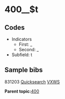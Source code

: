 # 400\_\_$t

## Codes

-   Indicators
    -   First: \_
    -   Second: \_
-   Subfield: t

## Sample bibs

831203 [Quicksearch](https://search.library.yale.edu/catalog/831203) [VXWS](http://prodorbis.library.yale.edu:7014/vxws/GetHoldingsService?bibId=831203)

**Parent topic:**[400](../../tags/400/400.md)

